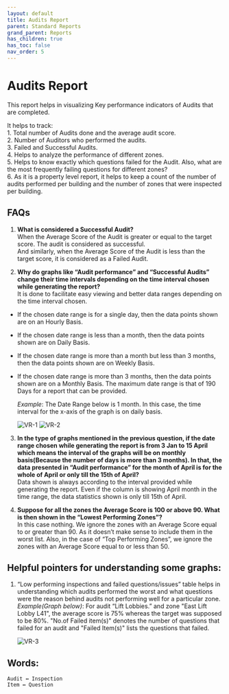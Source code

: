 ```yaml
---
layout: default
title: Audits Report
parent: Standard Reports
grand_parent: Reports
has_children: true
has_toc: false
nav_order: 5
---
```


# Audits Report

This report helps in visualizing Key performance indicators of Audits that are completed.<br />

It helps to track:<br />
    1. Total number of Audits done and the average audit score.<br />
    2. Number of Auditors who performed the audits.<br />
    3. Failed and Successful Audits.<br />
    4. Helps to analyze the performance of different zones.<br />
    5. Helps to know exactly which questions failed for the Audit. Also, what are the most frequently failing questions for different zones?<br />
    6. As it is a property level report, it helps to keep a count of the number of audits performed per building and the number of zones that were inspected per building.<br />

## FAQs

1. **What is considered a Successful Audit?**<br />
When the Average Score of the Audit is greater or equal to the target score. The audit is considered as successful.<br />
And similarly, when the Average Score of the Audit is less than the target score, it is considered as a Failed Audit.

2. **Why do graphs like “Audit performance” and “Successful Audits” change their time intervals depending on the time interval chosen while generating the report?**<br />
It is done to facilitate easy viewing and better data ranges depending on the time interval chosen.
- If the chosen date range is for a single day, then the data points shown are on an Hourly Basis.
- If the chosen date range is less than a month, then the data points shown are on Daily Basis.
- If the chosen date range is more than a month but less than 3 months, then the data points shown are on Weekly Basis.
- If the chosen date range is more than 3 months, then the data points shown are on a Monthly Basis.
The maximum date range is that of 190 Days for a report that can be provided.

    *Example*: The Date Range below is 1 month. In this case, the time interval for the x-axis of the graph is on daily basis.

    ![VR-1](https://www.smartclean.io/matrix/images/reports/auditsReport/VR-1.png)
    ![VR-2](https://www.smartclean.io/matrix/images/reports/auditsReport/VR-2.png)

3. **In the type of graphs mentioned in the previous question, if the date range chosen while generating the report is from 3 Jan to 15 April which means the interval of the graphs will be on monthly basis(Because the number of days is more than 3 months). In that, the data presented in “Audit performance” for the month of April is for the whole of April or only till the 15th of April?**<br />
Data shown is always according to the interval provided while generating the report. Even if the column is showing April month in the time range, the data statistics shown is only till 15th of April.

4. **Suppose for all the zones the Average Score is 100 or above 90. What is then shown in the “Lowest Performing Zones”?**<br />
In this case nothing. We ignore the zones with an Average Score equal to or greater than 90. As it doesn’t make sense to include them in the worst list. Also, in the case of “Top Performing Zones”, we ignore the zones with an Average Score equal to or less than 50.

## Helpful pointers for understanding some graphs:

1. “Low performing inspections and failed questions/issues” table helps in understanding which audits performed the worst and what questions were the reason behind audits not performing well for a particular zone.<br />
    *Example(Graph below)*: For audit “Lift Lobbies.” and zone "East Lift Lobby L41", the average score is 75% whereas the target was supposed to be 80%. "No.of Failed item(s)" denotes the number of questions that failed for an audit and "Failed Item(s)" lists the questions that failed.

    ![VR-3](https://www.smartclean.io/matrix/images/reports/auditsReport/VR-3.png)

## Words:
    Audit ↔︎ Inspection  
    Item ↔︎ Question

